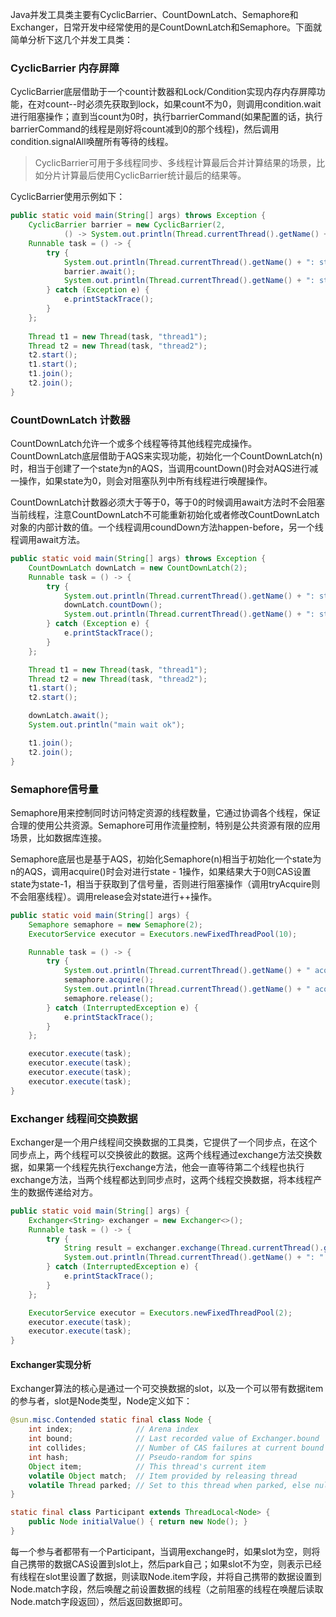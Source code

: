 Java并发工具类主要有CyclicBarrier、CountDownLatch、Semaphore和Exchanger，日常开发中经常使用的是CountDownLatch和Semaphore。下面就简单分析下这几个并发工具类：

### CyclicBarrier 内存屏障

CyclicBarrier底层借助于一个count计数器和Lock/Condition实现内存内存屏障功能，在对count--时必须先获取到lock，如果count不为0，则调用condition.wait进行阻塞操作；直到当count为0时，执行barrierCommand(如果配置的话，执行barrierCommand的线程是刚好将count减到0的那个线程)，然后调用condition.signalAll唤醒所有等待的线程。

> CyclicBarrier可用于多线程同步、多线程计算最后合并计算结果的场景，比如分片计算最后使用CyclicBarrier统计最后的结果等。

CyclicBarrier使用示例如下：

```java
public static void main(String[] args) throws Exception {
    CyclicBarrier barrier = new CyclicBarrier(2, 
            () -> System.out.println(Thread.currentThread().getName() + ": all is ok"));
    Runnable task = () -> {
        try {
            System.out.println(Thread.currentThread().getName() + ": start wait");
            barrier.await();
            System.out.println(Thread.currentThread().getName() + ": start ok");
        } catch (Exception e) {
            e.printStackTrace();
        }
    };
    
    Thread t1 = new Thread(task, "thread1");
    Thread t2 = new Thread(task, "thread2");
    t2.start();
    t1.start();
    t1.join();
    t2.join();
}
```

### CountDownLatch 计数器

CountDownLatch允许一个或多个线程等待其他线程完成操作。CountDownLatch底层借助于AQS来实现功能，初始化一个CountDownLatch(n)时，相当于创建了一个state为n的AQS，当调用countDown()时会对AQS进行减一操作，如果state为0，则会对阻塞队列中所有线程进行唤醒操作。

CountDownLatch计数器必须大于等于0，等于0的时候调用await方法时不会阻塞当前线程，注意CountDownLatch不可能重新初始化或者修改CountDownLatch对象的内部计数的值。一个线程调用coundDown方法happen-before，另一个线程调用await方法。

```java
public static void main(String[] args) throws Exception {
    CountDownLatch downLatch = new CountDownLatch(2);
    Runnable task = () -> {
        try {
            System.out.println(Thread.currentThread().getName() + ": start countDown");
            downLatch.countDown();
            System.out.println(Thread.currentThread().getName() + ": start ok");
        } catch (Exception e) {
            e.printStackTrace();
        }
    };

    Thread t1 = new Thread(task, "thread1");
    Thread t2 = new Thread(task, "thread2");
    t1.start();
    t2.start();

    downLatch.await();
    System.out.println("main wait ok");

    t1.join();
    t2.join();
}
```

### Semaphore信号量

Semaphore用来控制同时访问特定资源的线程数量，它通过协调各个线程，保证合理的使用公共资源。Semaphore可用作流量控制，特别是公共资源有限的应用场景，比如数据库连接。

Semaphore底层也是基于AQS，初始化Semaphore(n)相当于初始化一个state为n的AQS，调用acquire()时会对进行state - 1操作，如果结果大于0则CAS设置state为state-1，相当于获取到了信号量，否则进行阻塞操作（调用tryAcquire则不会阻塞线程）。调用release会对state进行++操作。

```java
public static void main(String[] args) {
    Semaphore semaphore = new Semaphore(2);
    ExecutorService executor = Executors.newFixedThreadPool(10);

    Runnable task = () -> {
        try {
            System.out.println(Thread.currentThread().getName() + " acquire before");
            semaphore.acquire();
            System.out.println(Thread.currentThread().getName() + " acquire ok");
            semaphore.release();
        } catch (InterruptedException e) {
            e.printStackTrace();
        }
    };

    executor.execute(task);
    executor.execute(task);
    executor.execute(task);
    executor.execute(task);
}
```

### Exchanger 线程间交换数据

Exchanger是一个用户线程间交换数据的工具类，它提供了一个同步点，在这个同步点上，两个线程可以交换彼此的数据。这两个线程通过exchange方法交换数据，如果第一个线程先执行exchange方法，他会一直等待第二个线程也执行exchange方法，当两个线程都达到同步点时，这两个线程交换数据，将本线程产生的数据传递给对方。

```java
public static void main(String[] args) {
    Exchanger<String> exchanger = new Exchanger<>();
    Runnable task = () -> {
        try {
            String result = exchanger.exchange(Thread.currentThread().getName());
            System.out.println(Thread.currentThread().getName() + ": " + result);
        } catch (InterruptedException e) {
            e.printStackTrace();
        }
    };

    ExecutorService executor = Executors.newFixedThreadPool(2);
    executor.execute(task);
    executor.execute(task);
}
```

#### Exchanger实现分析

Exchanger算法的核心是通过一个可交换数据的slot，以及一个可以带有数据item的参与者，slot是Node类型，Node定义如下：

```java
@sun.misc.Contended static final class Node {
    int index;              // Arena index
    int bound;              // Last recorded value of Exchanger.bound
    int collides;           // Number of CAS failures at current bound
    int hash;               // Pseudo-random for spins
    Object item;            // This thread's current item
    volatile Object match;  // Item provided by releasing thread
    volatile Thread parked; // Set to this thread when parked, else null
}

static final class Participant extends ThreadLocal<Node> {
    public Node initialValue() { return new Node(); }
}
```

每一个参与者都带有一个Participant，当调用exchange时，如果slot为空，则将自己携带的数据CAS设置到slot上，然后park自己；如果slot不为空，则表示已经有线程在slot里设置了数据，则读取Node.item字段，并将自己携带的数据设置到Node.match字段，然后唤醒之前设置数据的线程（之前阻塞的线程在唤醒后读取Node.match字段返回），然后返回数据即可。